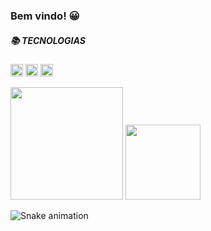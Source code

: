 ### Bem vindo! 😀

<!--![cube](/cube.gif)-->
<!--<a href="url"><img src="cube.gif" align="right" height="100" width="100" ></a>-->

<div style="display: inline_block">  

<strong><h5>📚 TECNOLOGIAS</h5></strong> 
  <img height="20em" src="https://img.shields.io/badge/Python-3776AB?style=for-the-badge&logo=python&logoColor=white"/>
  <img height="20em" src="https://img.shields.io/badge/Java-ED8B00?style=for-the-badge&logo=java&logoColor=white"/>
  <img height="20em" src="https://img.shields.io/badge/Django-092E20?style=for-the-badge&logo=django&logoColor=green"/>
</div>

<div>
  <img height="180em" src="https://github-readme-stats.vercel.app/api?username=BarbaraBrito&show_icons=true&theme=tokyonight"/>
  <img height="120em" src="https://github-readme-stats.vercel.app/api/top-langs/?username=BarbaraBrito&layout=compact&theme=tokyonight"/>

![Snake animation](https://github.com/davimateus1/davimateus1/blob/output/github-contribution-grid-snake.svg)
</div>
